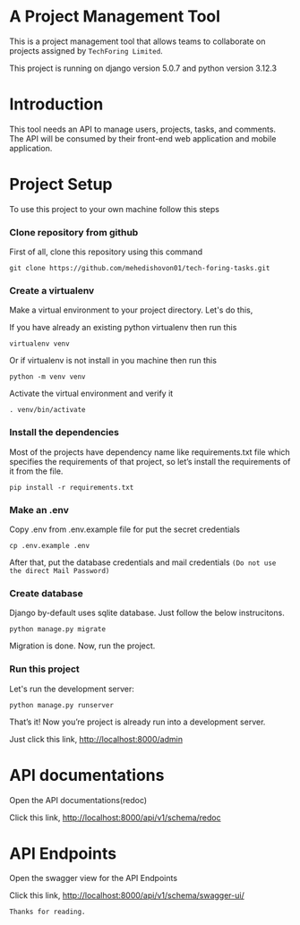 # A Project Management Tool

This is a project management tool that allows teams to collaborate on projects assigned by `TechForing Limited`.

This project is running on django version 5.0.7 and python version 3.12.3

# Introduction

This tool needs an API to manage users, projects, tasks, and comments. The API will be consumed by their front-end web application and mobile application. 

# Project Setup

To use this project to your own machine follow this steps

### Clone repository from github

First of all, clone this repository using this command

```
git clone https://github.com/mehedishovon01/tech-foring-tasks.git
```

### Create a virtualenv

Make a virtual environment to your project directory. Let's do this,

If you have already an existing python virtualenv then run this

```
virtualenv venv
```    

Or if virtualenv is not install in you machine then run this

```
python -m venv venv
```    

Activate the virtual environment and verify it

```
. venv/bin/activate
```    

### Install the dependencies

Most of the projects have dependency name like requirements.txt file which specifies the requirements of that project,
so let’s install the requirements of it from the file.

```
pip install -r requirements.txt
```

### Make an .env

Copy .env from .env.example file for put the secret credentials

```
cp .env.example .env
```    

After that, put the database credentials and mail credentials `(Do not use the direct Mail Password)`

### Create database

Django by-default uses sqlite database. Just follow the below instrucitons.

```
python manage.py migrate
```

Migration is done. Now, run the project.

### Run this project

Let's run the development server:

```
python manage.py runserver
```

That’s it! Now you’re project is already run into a development server.

Just click this link, [http://localhost:8000/admin](http://localhost:8000/admin)

# API documentations

Open the API documentations(redoc)

Click this link, [http://localhost:8000/api/v1/schema/redoc](http://localhost:8000/api/v1/schema/redoc)

# API Endpoints

Open the swagger view for the API Endpoints

Click this link, [http://localhost:8000/api/v1/schema/swagger-ui/](http://localhost:8000/api/v1/schema/swagger-ui/)

`Thanks for reading.`
